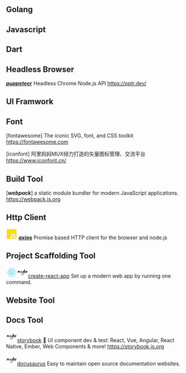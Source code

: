 

## Golang

## Javascript

## Dart


## Headless Browser

[***puppeteer***](https://pptr.dev/) Headless Chrome Node.js API https://pptr.dev/

## UI Framwork


## Font

[fontawesome] The iconic SVG, font, and CSS toolkit https://fontawesome.com

[iconfont] 阿里妈妈MUX倾力打造的矢量图标管理、交流平台 https://www.iconfont.cn/    

## Build Tool

[***webpack***] a static module bundler for modern JavaScript applications. https://webpack.js.org

## Http Client

![](./assets/icons/JavaScript.png) [***axios***](https://github.com/axios/axios) Promise based HTTP client for the browser and node.js

## Project Scaffolding Tool

![](./assets/icons/React.png)![](./assets/icons/Nodejs.png)[create-react-app](https://create-react-app.dev) Set up a modern web app by running one command.

## Website Tool

## Docs Tool

![](./assets/icons/Nodejs.png)[storybook](https://storybook.js.org/) 📓 UI component dev & test: React, Vue, Angular, React Native, Ember, Web Components & more! https://storybook.js.org

![](./assets/icons/Nodejs.png)[docusaurus](https://docusaurus.io) Easy to maintain open source documentation websites.